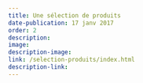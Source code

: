 ```yaml
---
title: Une sélection de produits
date-publication: 17 janv 2017
order: 2
description: 
image:
description-image:
link: /selection-produits/index.html
description-link:  
---
```

